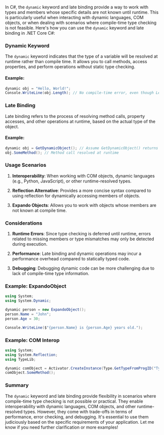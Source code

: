 In C#, the `dynamic` keyword and late binding provide a way to work with types and members whose specific details are not known until runtime. This is particularly useful when interacting with dynamic languages, COM objects, or when dealing with scenarios where compile-time type checking is not feasible. Here's how you can use the `dynamic` keyword and late binding in .NET Core C#:

### Dynamic Keyword

The `dynamic` keyword indicates that the type of a variable will be resolved at runtime rather than compile time. It allows you to call methods, access properties, and perform operations without static type checking.

#### Example:

```csharp
dynamic obj = "Hello, World!";
Console.WriteLine(obj.Length); // No compile-time error, even though Length is not a member of string
```

### Late Binding

Late binding refers to the process of resolving method calls, property accesses, and other operations at runtime, based on the actual type of the object.

#### Example:

```csharp
dynamic obj = GetDynamicObject(); // Assume GetDynamicObject() returns an object of unknown type
obj.SomeMethod(); // Method call resolved at runtime
```

### Usage Scenarios

1. **Interoperability**: When working with COM objects, dynamic languages (e.g., Python, JavaScript), or other runtime-resolved types.

2. **Reflection Alternative**: Provides a more concise syntax compared to using reflection for dynamically accessing members of objects.

3. **Expando Objects**: Allows you to work with objects whose members are not known at compile time.

### Considerations

1. **Runtime Errors**: Since type checking is deferred until runtime, errors related to missing members or type mismatches may only be detected during execution.

2. **Performance**: Late binding and dynamic operations may incur a performance overhead compared to statically typed code.

3. **Debugging**: Debugging dynamic code can be more challenging due to lack of compile-time type information.

### Example: ExpandoObject

```csharp
using System;
using System.Dynamic;

dynamic person = new ExpandoObject();
person.Name = "John";
person.Age = 30;

Console.WriteLine($"{person.Name} is {person.Age} years old.");
```

### Example: COM Interop

```csharp
using System;
using System.Reflection;
using TypeLib;

dynamic comObject = Activator.CreateInstance(Type.GetTypeFromProgID("TypeLib.ClassName"));
comObject.SomeMethod();
```

### Summary

The `dynamic` keyword and late binding provide flexibility in scenarios where compile-time type checking is not possible or practical. They enable interoperability with dynamic languages, COM objects, and other runtime-resolved types. However, they come with trade-offs in terms of performance, error checking, and debugging. It's essential to use them judiciously based on the specific requirements of your application. Let me know if you need further clarification or more examples!